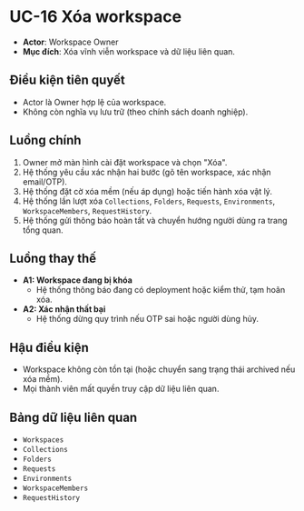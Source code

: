 # UC-16 Xóa workspace

- **Actor**: Workspace Owner
- **Mục đích**: Xóa vĩnh viễn workspace và dữ liệu liên quan.

## Điều kiện tiên quyết
- Actor là Owner hợp lệ của workspace.
- Không còn nghĩa vụ lưu trữ (theo chính sách doanh nghiệp).

## Luồng chính
1. Owner mở màn hình cài đặt workspace và chọn "Xóa".
2. Hệ thống yêu cầu xác nhận hai bước (gõ tên workspace, xác nhận email/OTP).
3. Hệ thống đặt cờ xóa mềm (nếu áp dụng) hoặc tiến hành xóa vật lý.
4. Hệ thống lần lượt xóa `Collections`, `Folders`, `Requests`, `Environments`, `WorkspaceMembers`, `RequestHistory`.
5. Hệ thống gửi thông báo hoàn tất và chuyển hướng người dùng ra trang tổng quan.

## Luồng thay thế
- **A1: Workspace đang bị khóa**
  - Hệ thống thông báo đang có deployment hoặc kiểm thử, tạm hoãn xóa.
- **A2: Xác nhận thất bại**
  - Hệ thống dừng quy trình nếu OTP sai hoặc người dùng hủy.

## Hậu điều kiện
- Workspace không còn tồn tại (hoặc chuyển sang trạng thái archived nếu xóa mềm).
- Mọi thành viên mất quyền truy cập dữ liệu liên quan.

## Bảng dữ liệu liên quan
- `Workspaces`
- `Collections`
- `Folders`
- `Requests`
- `Environments`
- `WorkspaceMembers`
- `RequestHistory`
